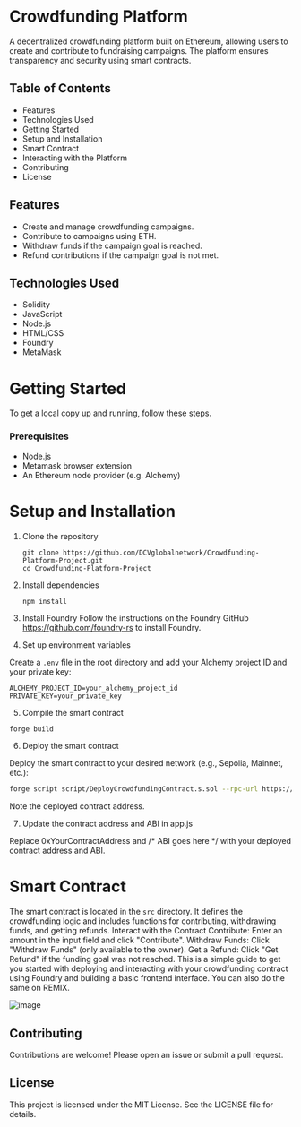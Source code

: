 # Crowdfunding Platform

A decentralized crowdfunding platform built on Ethereum, allowing users to create and contribute to fundraising campaigns. The platform ensures transparency and security using smart contracts.

## Table of Contents
  * Features
  * Technologies Used
  * Getting Started
  * Setup and Installation
  * Smart Contract
  * Interacting with the Platform
  * Contributing
  * License

## Features
* Create and manage crowdfunding campaigns.
* Contribute to campaigns using ETH.
* Withdraw funds if the campaign goal is reached.
* Refund contributions if the campaign goal is not met.

## Technologies Used
* Solidity
* JavaScript
* Node.js
* HTML/CSS
* Foundry
* MetaMask

# Getting Started
To get a local copy up and running, follow these steps.

### Prerequisites
* Node.js
* Metamask browser extension
* An Ethereum node provider (e.g. Alchemy)

# Setup and Installation
1. Clone the repository

    ```shell
    git clone https://github.com/DCVglobalnetwork/Crowdfunding-Platform-Project.git
    cd Crowdfunding-Platform-Project
    ```
2. Install dependencies

    ```shell
    npm install
    ```

3. Install Foundry
 Follow the instructions on the Foundry GitHub
https://github.com/foundry-rs
 to install Foundry.

4. Set up environment variables

Create a `.env` file in the root directory and add your Alchemy project ID and your private key:  
```shell
ALCHEMY_PROJECT_ID=your_alchemy_project_id
PRIVATE_KEY=your_private_key
```

5. Compile the smart contract
```sh
forge build
```

6.    Deploy the smart contract

Deploy the smart contract to your desired network (e.g., Sepolia, Mainnet, etc.):
```sh
forge script script/DeployCrowdfundingContract.s.sol --rpc-url https://eth-sepolia.g.alchemy.com/v2/$ALCHEMY_PROJECT_ID --broadcast --private-key $PRIVATE_KEY
```
Note the deployed contract address.

7. Update the contract address and ABI in app.js

Replace 0xYourContractAddress and /* ABI goes here */ with your deployed contract address and ABI.

# Smart Contract
The smart contract is located in the `src` directory. It defines the crowdfunding logic and includes functions for contributing, withdrawing funds, and getting refunds.
Interact with the Contract
Contribute: Enter an amount in the input field and click "Contribute".
Withdraw Funds: Click "Withdraw Funds" (only available to the owner).
Get a Refund: Click "Get Refund" if the funding goal was not reached.
This is a simple guide to get you started with deploying and interacting with your crowdfunding contract using Foundry and building a basic frontend interface. You can also do the same on REMIX. 


![image](https://github.com/DCVglobalnetwork/Crowdfunding-Platform-Project/assets/105791829/849a92cd-395d-46c2-8833-f813fb79ced4)


## Contributing
Contributions are welcome! Please open an issue or submit a pull request.

## License
This project is licensed under the MIT License. See the LICENSE file for details.
